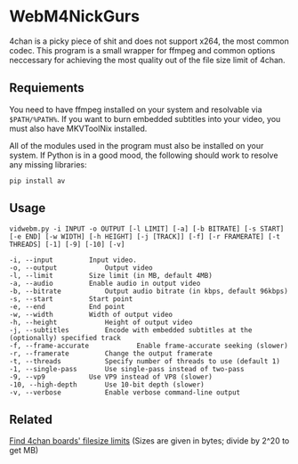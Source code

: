 
# WebM4NickGurs

4chan is a picky piece of shit and does not support x264, the most common codec. This program is a small wrapper for ffmpeg and common options neccessary for achieving the most quality out of the file size limit of 4chan.

## Requiements

You need to have ffmpeg installed on your system and resolvable via ```$PATH/%PATH%```. If you want to burn embedded subtitles into your video, you must also have MKVToolNix installed.

All of the modules used in the program must also be installed on your system. If Python is in a good mood, the following should work to resolve any missing libraries:

```pip install av ```

## Usage

```
vidwebm.py -i INPUT -o OUTPUT [-l LIMIT] [-a] [-b BITRATE] [-s START] [-e END] [-w WIDTH] [-h HEIGHT] [-j [TRACK]] [-f] [-r FRAMERATE] [-t THREADS] [-1] [-9] [-10] [-v]
```

```
-i, --input			Input video.
-o, --output			Output video
-l, --limit			Size limit (in MB, default 4MB)
-a, --audio			Enable audio in output video
-b, --bitrate			Output audio bitrate (in kbps, default 96kbps)
-s, --start			Start point
-e, --end			End point
-w, --width			Width of output video
-h, --height			Height of output video
-j, --subtitles			Encode with embedded subtitles at the (optionally) specified track
-f, --frame-accurate            Enable frame-accurate seeking (slower)
-r, --framerate			Change the output framerate
-t, --threads			Specify number of threads to use (default 1)
-1, --single-pass		Use single-pass instead of two-pass
-9, --vp9			Use VP9 instead of VP8 (slower)
-10, --high-depth		Use 10-bit depth (slower)
-v, --verbose			Enable verbose command-line output
```
## Related

[Find 4chan boards' filesize limits](https://api.4chan.org/boards.json) (Sizes are given in bytes; divide by 2^20 to get MB)


